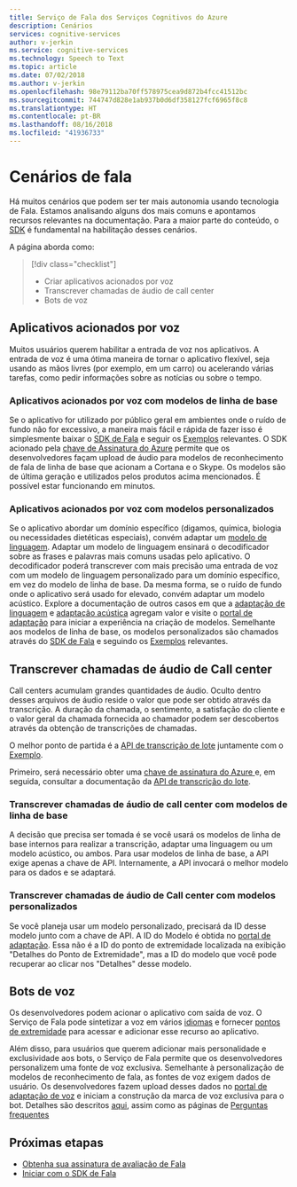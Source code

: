 ```yaml
---
title: Serviço de Fala dos Serviços Cognitivos do Azure
description: Cenários
services: cognitive-services
author: v-jerkin
ms.service: cognitive-services
ms.technology: Speech to Text
ms.topic: article
ms.date: 07/02/2018
ms.author: v-jerkin
ms.openlocfilehash: 98e79112ba70ff578975cea9d872b4fcc41512bc
ms.sourcegitcommit: 744747d828e1ab937b0d6df358127fcf6965f8c8
ms.translationtype: HT
ms.contentlocale: pt-BR
ms.lasthandoff: 08/16/2018
ms.locfileid: "41936733"
---
```

# <a name="speech-scenarios"></a>Cenários de fala

Há muitos cenários que podem ser ter mais autonomia usando tecnologia de Fala. Estamos analisando alguns dos mais comuns e apontamos recursos relevantes na documentação. Para a maior parte do conteúdo, o [SDK](speech-sdk.md) é fundamental na habilitação desses cenários.

A página aborda como:
> [!div class="checklist"]
> * Criar aplicativos acionados por voz
> * Transcrever chamadas de áudio de call center
> * Bots de voz

## <a name="voice-triggered-apps"></a>Aplicativos acionados por voz

Muitos usuários querem habilitar a entrada de voz nos aplicativos. A entrada de voz é uma ótima maneira de tornar o aplicativo flexível, seja usando as mãos livres (por exemplo, em um carro) ou acelerando várias tarefas, como pedir informações sobre as notícias ou sobre o tempo. 

### <a name="voice-triggered-apps-with-baseline-models"></a>Aplicativos acionados por voz com modelos de linha de base

Se o aplicativo for utilizado por público geral em ambientes onde o ruído de fundo não for excessivo, a maneira mais fácil e rápida de fazer isso é simplesmente baixar o [SDK de Fala](speech-sdk.md) e seguir os [Exemplos](quickstart-csharp-dotnet-windows.md) relevantes. O SDK acionado pela [chave de Assinatura do Azure](https://azure.microsoft.com/try/cognitive-services/) permite que os desenvolvedores façam upload de áudio para modelos de reconhecimento de fala de linha de base que acionam a Cortana e o Skype. Os modelos são de última geração e utilizados pelos produtos acima mencionados. É possível estar funcionando em minutos.

### <a name="voice-triggered-apps-with-custom-models"></a>Aplicativos acionados por voz com modelos personalizados

Se o aplicativo abordar um domínio específico (digamos, química, biologia ou necessidades dietéticas especiais), convém adaptar um [modelo de linguagem](how-to-customize-language-model.md). Adaptar um modelo de linguagem ensinará o decodificador sobre as frases e palavras mais comuns usadas pelo aplicativo. O decodificador poderá transcrever com mais precisão uma entrada de voz com um modelo de linguagem personalizado para um domínio específico, em vez do modelo de linha de base. Da mesma forma, se o ruído de fundo onde o aplicativo será usado for elevado, convém adaptar um modelo acústico. Explore a documentação de outros casos em que a [adaptação de linguagem](how-to-customize-language-model.md) e [adaptação acústica](how-to-customize-acoustic-models.md) agregam valor e visite o [portal de adaptação](https://customspeech.ai) para iniciar a experiência na criação de modelos. Semelhante aos modelos de linha de base, os modelos personalizados são chamados através do [SDK de Fala](speech-sdk.md) e seguindo os [Exemplos](quickstart-csharp-dotnet-windows.md) relevantes.

## <a name="transcribe-call-center-audio-calls"></a>Transcrever chamadas de áudio de Call center

Call centers acumulam grandes quantidades de áudio. Oculto dentro desses arquivos de áudio reside o valor que pode ser obtido através da transcrição. A duração da chamada, o sentimento, a satisfação do cliente e o valor geral da chamada fornecida ao chamador podem ser descobertos através da obtenção de transcrições de chamadas.

O melhor ponto de partida é a [API de transcrição de lote](batch-transcription.md) juntamente com o [Exemplo](https://github.com/PanosPeriorellis/Speech_Service-BatchTranscriptionAPI).

Primeiro, será necessário obter uma [chave de assinatura do Azure ](https://azure.microsoft.com/try/cognitive-services/) e, em seguida, consultar a documentação da [API de transcrição do lote](batch-transcription.md).

### <a name="transcribe-call-center-audio-calls-with-baseline-models"></a>Transcrever chamadas de áudio de call center com modelos de linha de base

A decisão que precisa ser tomada é se você usará os modelos de linha de base internos para realizar a transcrição, adaptar uma linguagem ou um modelo acústico, ou ambos. Para usar modelos de linha de base, a API exige apenas a chave de API. Internamente, a API invocará o melhor modelo para os dados e se adaptará.

### <a name="transcribe-call-center-audio-calls-with-custom-models"></a>Transcrever chamadas de áudio de Call center com modelos personalizados

Se você planeja usar um modelo personalizado, precisará da ID desse modelo junto com a chave de API. A ID do Modelo é obtida no [portal de adaptação](https://customspeech.ai). Essa não é a ID do ponto de extremidade localizada na exibição "Detalhes do Ponto de Extremidade", mas a ID do modelo que você pode recuperar ao clicar nos "Detalhes" desse modelo.

## <a name="voice-bots"></a>Bots de voz

Os desenvolvedores podem acionar o aplicativo com saída de voz. O Serviço de Fala pode sintetizar a voz em vários [idiomas](supported-languages.md) e fornecer [pontos de extremidade](rest-apis.md) para acessar e adicionar esse recurso ao aplicativo.

Além disso, para usuários que querem adicionar mais personalidade e exclusividade aos bots, o Serviço de Fala permite que os desenvolvedores personalizem uma fonte de voz exclusiva. Semelhante à personalização de modelos de reconhecimento de fala, as fontes de voz exigem dados de usuário. Os desenvolvedores fazem upload desses dados no [portal de adaptação de voz](https://customspeech.ai) e iniciam a construção da marca de voz exclusiva para o bot. Detalhes são descritos [aqui](how-to-text-to-speech.md), assim como as páginas de [Perguntas frequentes](faq-text-to-speech.md) 

## <a name="next-steps"></a>Próximas etapas

* [Obtenha sua assinatura de avaliação de Fala](https://azure.microsoft.com/try/cognitive-services/)
* [Iniciar com o SDK de Fala](speech-sdk.md)
